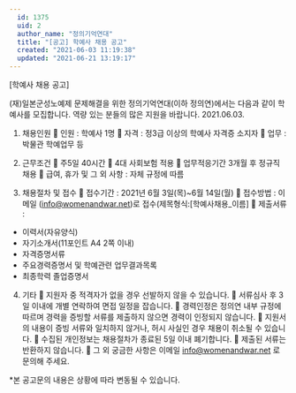 ```yaml
---
  id: 1375
  uid: 2
  author_name: "정의기억연대"
  title: "[공고] 학예사 채용 공고"
  created: "2021-06-03 11:19:38"
  updated: "2021-06-21 13:19:17"
---
```

\[학예사 채용 공고\]

(재)일본군성노예제 문제해결을 위한 정의기억연대(이하 정의연)에서는 다음과 같이 학예사를 모집합니다. 역량 있는 분들의 많은 지원을 바랍니다. 
 2021.06.03.

1. 채용인원
 인원 : 학예사 1명
 자격 : 정3급 이상의 학예사 자격증 소지자
 업무 : 박물관 학예업무 등 

2. 근무조건
 주5일 40시간 
 4대 사회보험 적용
 업무적응기간 3개월 후 정규직 채용
 급여, 휴가 및 그 외 사항 : 자체 규정에 따름

3. 채용절차 및 접수
 접수기간 : 2021년 6월 3일(목)~6월 14일(월)
 접수방법 : 이메일 (info@womenandwar.net)로 접수(제목형식:\[학예사채용_이름\]
 제출서류 : 
- 이력서(자유양식) 
- 자기소개서(11포인트 A4 2쪽 이내) 
- 자격증명서류
- 주요경력증명서 및 학예관련 업무결과목록
- 최종학력 졸업증명서 

4. 기타
 지원자 중 적격자가 없을 경우 선발하지 않을 수 있습니다. 
 서류심사 후 3일 이내에 개별 연락하여 면접 일정을 잡습니다. 
 경력인정은 정의연 내부 규정에 따르며 경력을 증빙할 서류를 제출하지 않으면 경력이 인정되지 않습니다. 
 지원서의 내용이 증빙 서류와 일치하지 않거나, 허시 사실인 경우 채용이 취소될 수 있습니다. 
 수집된 개인정보는 채용절차가 종료된 5일 이내 폐기합니다. 
 제출된 서류는 반환하지 않습니다. 
 그 외 궁금한 사항은 이메일 info@womenandwar.net 로 문의해 주세요. 

\*본 공고문의 내용은 상황에 따라 변동될 수 있습니다.